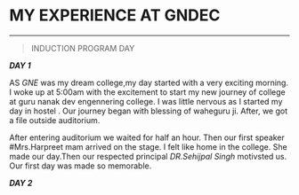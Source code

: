 # MY EXPERIENCE AT GNDEC

---

> INDUCTION PROGRAM DAY

***DAY 1***

AS *GNE* was my dream college,my day started with a very exciting morning. I woke up at 5:00am with the excitement to start my new journey of college at guru nanak dev engennering college. I was little nervous as I started my day in hostel .  Our journey began with blessing of waheguru ji. After, we got a file outside auditorium.

After entering auditorium we waited for half an hour. Then our first speaker #Mrs.Harpreet mam arrived on the stage. I
felt like home in the college. She made our day.Then our respected principal *DR.Sehijpal Singh* motivsted us.
Our first day was made so memorable.

***DAY 2***


